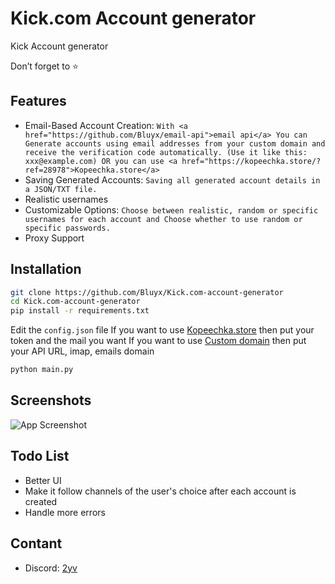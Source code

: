 
# Kick.com Account generator
Kick Account generator

Don’t forget to ⭐️
## Features
- Email-Based Account Creation: `With <a href="https://github.com/Bluyx/email-api">email api</a> You can Generate accounts using email addresses from your custom domain and receive the verification code automatically. (Use it like this: xxx@example.com) OR you can use <a href="https://kopeechka.store/?ref=28978">Kopeechka.store</a>`
- Saving Generated Accounts: `Saving all generated account details in a JSON/TXT file.`
- Realistic usernames
- Customizable Options: `Choose between realistic, random or specific usernames for each account and Choose whether to use random or specific passwords.`
- Proxy Support


## Installation
```bash
git clone https://github.com/Bluyx/Kick.com-account-generator
cd Kick.com-account-generator
pip install -r requirements.txt
```
Edit the `config.json` file
If you want to use <a href="https://kopeechka.store/?ref=28978">Kopeechka.store</a> then put your token and the mail you want 
If you want to use <a href="https://github.com/Bluyx/email-api">Custom domain</a> then put your API URL, imap, emails domain 
```bash
python main.py
```    
## Screenshots
![App Screenshot](https://cdn.discordapp.com/attachments/1127640051677921330/1148635796744704070/image.png)


## Todo List
- Better UI
- Make it follow channels of the user's choice after each account is created
- Handle more errors

## Contant
- Discord: <a href="https://discord.com/users/251794521908576257">2yv</a>
